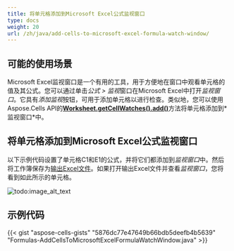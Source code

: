 ```yaml
---
title: 将单元格添加到Microsoft Excel公式监视窗口
type: docs
weight: 20
url: /zh/java/add-cells-to-microsoft-excel-formula-watch-window/
---
```


## **可能的使用场景**

Microsoft Excel监视窗口是一个有用的工具，用于方便地在窗口中观看单元格的值及其公式。您可以通过单击*公式 > 监视*窗口在Microsoft Excel中打开*监视窗口*。它具有*添加监视*按钮，可用于添加单元格以进行检查。类似地，您可以使用Aspose.Cells API的[**Worksheet.getCellWatches().add()**](https://reference.aspose.com/cells/java/com.aspose.cells/cellwatchcollection#add(int,%20int))方法将单元格添加到*监视窗口*中。

## **将单元格添加到Microsoft Excel公式监视窗口**

以下示例代码设置了单元格C1和E1的公式，并将它们都添加到*监视窗口*中。然后将工作簿保存为[输出Excel文件](67338509.xlsx)。如果打开输出Excel文件并查看*监视窗口*，您将看到如此所示的单元格。

![todo:image_alt_text](add-cells-to-microsoft-excel-formula-watch-window_1.png)

## **示例代码**

{{< gist "aspose-cells-gists" "5876dc77e47649b66bdb5deefb4b5639" "Formulas-AddCellsToMicrosoftExcelFormulaWatchWindow.java" >}}
